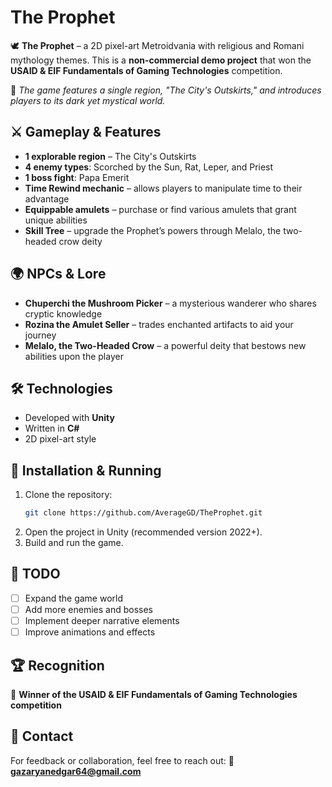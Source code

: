 # The Prophet

🕊️ **The Prophet** – a 2D pixel-art Metroidvania with religious and Romani mythology themes. This is a **non-commercial demo project** that won the **USAID & EIF Fundamentals of Gaming Technologies** competition. 

📌 *The game features a single region, "The City's Outskirts," and introduces players to its dark yet mystical world.*

## ⚔️ Gameplay & Features
- **1 explorable region** – The City's Outskirts
- **4 enemy types**: Scorched by the Sun, Rat, Leper, and Priest
- **1 boss fight**: Papa Emerit
- **Time Rewind mechanic** – allows players to manipulate time to their advantage
- **Equippable amulets** – purchase or find various amulets that grant unique abilities
- **Skill Tree** – upgrade the Prophet’s powers through Melalo, the two-headed crow deity

## 🌍 NPCs & Lore
- **Chuperchi the Mushroom Picker** – a mysterious wanderer who shares cryptic knowledge
- **Rozina the Amulet Seller** – trades enchanted artifacts to aid your journey
- **Melalo, the Two-Headed Crow** – a powerful deity that bestows new abilities upon the player

## 🛠️ Technologies
- Developed with **Unity**
- Written in **C#**
- 2D pixel-art style

## 🚀 Installation & Running
1. Clone the repository:
   ```sh
   git clone https://github.com/AverageGD/TheProphet.git
   ```
2. Open the project in Unity (recommended version 2022+).
3. Build and run the game.

## 📌 TODO
- [ ] Expand the game world
- [ ] Add more enemies and bosses
- [ ] Implement deeper narrative elements
- [ ] Improve animations and effects

## 🏆 Recognition
🏅 **Winner of the USAID & EIF Fundamentals of Gaming Technologies competition**

## 📩 Contact
For feedback or collaboration, feel free to reach out:
📧 **gazaryanedgar64@gmail.com**
